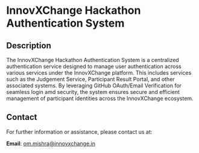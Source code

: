 # InnovXChange Hackathon Authentication System

## Description

The InnovXChange Hackathon Authentication System is a centralized authentication service designed to manage user authentication across various services under the InnovXChange platform. This includes services such as the Judgement Service, Participant Result Portal, and other associated systems. By leveraging GitHub OAuth/Email Verification for seamless login amd security, the system ensures secure and efficient management of participant identities across the InnovXChange ecosystem.

## Contact

For further information or assistance, please contact us at:

**Email**: [om.mishra@innovxchange.in](mailto:om.mishra@innovxchange.in)
